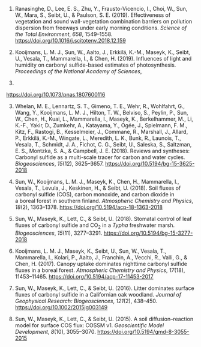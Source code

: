 1. Ranasinghe, D., Lee, E. S., Zhu, Y., Frausto-Vicencio, I., Choi, W.,
Sun, W., Mara, S., Seibt, U., & Paulson, S. E. (2019). Effectiveness of
vegetation and sound wall-vegetation combination barriers on pollution
dispersion from freeways under early morning conditions. *Science of the
Total Environment*, *658*, 1549–1558.
<a href="https://doi.org/10.1016/j.scitotenv.2018.12.159" class="uri uri">https://doi.org/10.1016/j.scitotenv.2018.12.159</a>

2. Kooijmans, L. M. J., Sun, W., Aalto, J., Erkkilä, K.-M., Maseyk, K.,
Seibt, U., Vesala, T., Mammarella, I., & Chen, H. (2019). Influences of
light and humidity on carbonyl sulfide-based estimates of
photosynthesis. *Proceedings of the National Academy of Sciences*,
201807600.
<a href="https://doi.org/10.1073/pnas.1807600116" class="uri uri">https://doi.org/10.1073/pnas.1807600116</a>

3. Whelan, M. E., Lennartz, S. T., Gimeno, T. E., Wehr, R., Wohlfahrt,
G., Wang, Y., Kooijmans, L. M. J., Hilton, T. W., Belviso, S., Peylin,
P., Sun, W., Chen, H., Kuai, L., Mammarella, I., Maseyk, K.,
Berkelhammer, M., Li, K.-F., Yakir, D., Zumkehr, A., Katayama, Y., Ogée,
J., Spielmann, F. M., Kitz, F., Rastogi, B., Kesselmeier, J., Commane,
R., Marshall, J., Allard, P., Erkkilä, K.-M., Wingate, L., Meredith, L.
K., Bunk, R., Launois, T., Vesala, T., Schmidt, J. A., Fichot, C. G.,
Seibt, U., Saleska, S., Saltzman, E. S., Montzka, S. A., & Campbell, J.
E. (2018). Reviews and syntheses: Carbonyl sulfide as a multi-scale
tracer for carbon and water cycles. *Biogeosciences*, *15*(12),
3625–3657.
<a href="https://doi.org/10.5194/bg-15-3625-2018" class="uri uri">https://doi.org/10.5194/bg-15-3625-2018</a>

4. Sun, W., Kooijmans, L. M. J., Maseyk, K., Chen, H., Mammarella, I.,
Vesala, T., Levula, J., Keskinen, H., & Seibt, U. (2018). Soil fluxes of
carbonyl sulfide (COS), carbon monoxide, and carbon dioxide in a boreal
forest in southern finland. *Atmospheric Chemistry and Physics*,
*18*(2), 1363–1378.
<a href="https://doi.org/10.5194/acp-18-1363-2018" class="uri uri">https://doi.org/10.5194/acp-18-1363-2018</a>

5. Sun, W., Maseyk, K., Lett, C., & Seibt, U. (2018). Stomatal control
of leaf fluxes of carbonyl sulfide and CO<sub>2</sub> in a *Typha*
freshwater marsh. *Biogeosciences*, *15*(11), 3277–3291.
<a href="https://doi.org/10.5194/bg-15-3277-2018" class="uri uri">https://doi.org/10.5194/bg-15-3277-2018</a>

6. Kooijmans, L. M. J., Maseyk, K., Seibt, U., Sun, W., Vesala, T.,
Mammarella, I., Kolari, P., Aalto, J., Franchin, A., Vecchi, R., Valli,
G., & Chen, H. (2017). Canopy uptake dominates nighttime carbonyl
sulfide fluxes in a boreal forest. *Atmospheric Chemistry and Physics*,
*17*(18), 11453–11465.
<a href="https://doi.org/10.5194/acp-17-11453-2017" class="uri uri">https://doi.org/10.5194/acp-17-11453-2017</a>

7. Sun, W., Maseyk, K., Lett, C., & Seibt, U. (2016). Litter dominates
surface fluxes of carbonyl sulfide in a Californian oak woodland.
*Journal of Geophysical Research: Biogeosciences*, *121*(2), 438–450.
<a href="https://doi.org/10.1002/2015jg003149" class="uri uri">https://doi.org/10.1002/2015jg003149</a>

8. Sun, W., Maseyk, K., Lett, C., & Seibt, U. (2015). A soil
diffusion–reaction model for surface COS flux: COSSM v1. *Geoscientific
Model Development*, *8*(10), 3055–3070.
<a href="https://doi.org/10.5194/gmd-8-3055-2015" class="uri uri">https://doi.org/10.5194/gmd-8-3055-2015</a>
